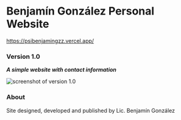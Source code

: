 # Benjamín González Personal Website
https://psibenjamingzz.vercel.app/


### Version 1.0

**_A simple website with contact information_** 

![screenshot of version 1.0](https://i.imgur.com/YmihxNR.png)


### About

Site designed, developed and published by Lic. Benjamín González